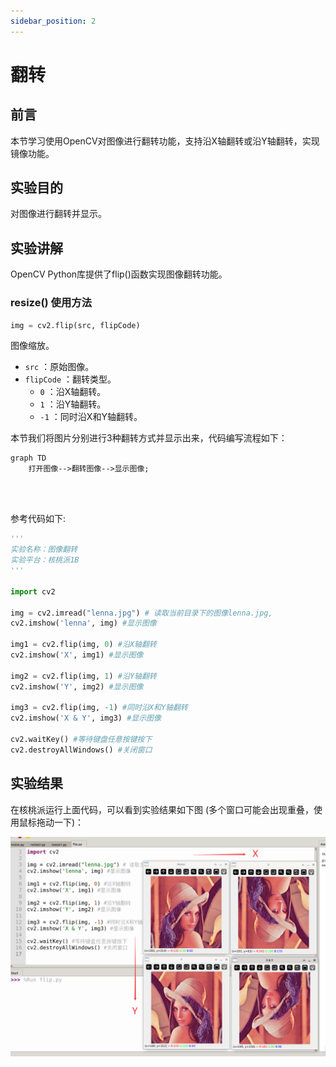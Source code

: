 ```yaml
---
sidebar_position: 2
---
```


# 翻转

## 前言

本节学习使用OpenCV对图像进行翻转功能，支持沿X轴翻转或沿Y轴翻转，实现镜像功能。

## 实验目的

对图像进行翻转并显示。

## 实验讲解

OpenCV Python库提供了flip()函数实现图像翻转功能。

### resize() 使用方法

```python
img = cv2.flip(src, flipCode)
```

图像缩放。
- `src` ：原始图像。
- `flipCode` ：翻转类型。
    - `0` ：沿X轴翻转。
    - `1` ：沿Y轴翻转。
    - `-1` ：同时沿X和Y轴翻转。

本节我们将图片分别进行3种翻转方式并显示出来，代码编写流程如下：

```mermaid
graph TD
    打开图像-->翻转图像-->显示图像;
```

<br></br>

参考代码如下:


```python
'''
实验名称：图像翻转
实验平台：核桃派1B
'''

import cv2

img = cv2.imread("lenna.jpg") # 读取当前目录下的图像lenna.jpg,
cv2.imshow('lenna', img) #显示图像

img1 = cv2.flip(img, 0) #沿X轴翻转
cv2.imshow('X', img1) #显示图像

img2 = cv2.flip(img, 1) #沿Y轴翻转
cv2.imshow('Y', img2) #显示图像

img3 = cv2.flip(img, -1) #同时沿X和Y轴翻转
cv2.imshow('X & Y', img3) #显示图像

cv2.waitKey() #等待键盘任意按键按下
cv2.destroyAllWindows() #关闭窗口

```

## 实验结果

在核桃派运行上面代码，可以看到实验结果如下图 (多个窗口可能会出现重叠，使用鼠标拖动一下)：

![flip](./img/flip/flip1.png)


